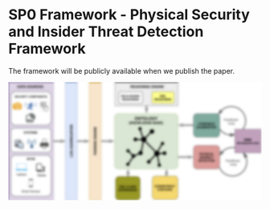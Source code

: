 # SP0 Framework - Physical Security and Insider Threat Detection Framework

The framework will be publicly available when we publish the paper.

![alt text](https://github.com/scripteam/InDArch/blob/master/SP0_framework.png)
